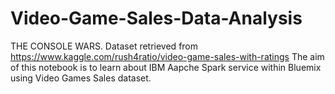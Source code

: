 # Video-Game-Sales-Data-Analysis

THE CONSOLE WARS.
Dataset retrieved from https://www.kaggle.com/rush4ratio/video-game-sales-with-ratings
The aim of this notebook is to learn about IBM Aapche Spark service within Bluemix using Video Games Sales dataset.
